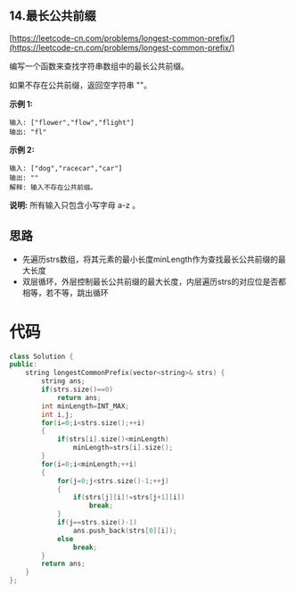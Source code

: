 ## 14.最长公共前缀
[https://leetcode-cn.com/problems/longest-common-prefix/](https://leetcode-cn.com/problems/longest-common-prefix/)  

编写一个函数来查找字符串数组中的最长公共前缀。

如果不存在公共前缀，返回空字符串 ""。

**示例 1:**
```
输入: ["flower","flow","flight"]
输出: "fl"
```
**示例 2:**
```
输入: ["dog","racecar","car"]
输出: ""
解释: 输入不存在公共前缀。
```
**说明:** 
所有输入只包含小写字母 a-z 。

## 思路
* 先遍历strs数组，将其元素的最小长度minLength作为查找最长公共前缀的最大长度
* 双层循环，外层控制最长公共前缀的最大长度，内层遍历strs的对应位是否都相等，若不等，跳出循环

# 代码
```C++
class Solution {
public:
    string longestCommonPrefix(vector<string>& strs) {
        string ans;
        if(strs.size()==0)
            return ans;
        int minLength=INT_MAX;
        int i,j;
        for(i=0;i<strs.size();++i)
        {
            if(strs[i].size()<minLength)
                minLength=strs[i].size();
        }
        for(i=0;i<minLength;++i)
        {
            for(j=0;j<strs.size()-1;++j)
            {
                if(strs[j][i]!=strs[j+1][i])
                    break;
            }
            if(j==strs.size()-1)
                ans.push_back(strs[0][i]);
            else
                break;
        }
        return ans;
    }
};
```
